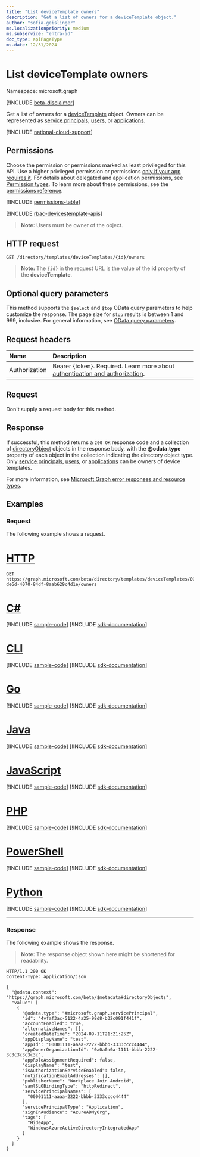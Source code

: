 ```yaml
---
title: "List deviceTemplate owners"
description: "Get a list of owners for a deviceTemplate object."
author: "sofia-geislinger"
ms.localizationpriority: medium
ms.subservice: "entra-id"
doc_type: apiPageType
ms.date: 12/31/2024
---
```


# List deviceTemplate owners

Namespace: microsoft.graph

[!INCLUDE [beta-disclaimer](../../includes/beta-disclaimer.md)]

Get a list of owners for a [deviceTemplate](../resources/devicetemplate.md) object. Owners can be represented as [service principals](..\resources\serviceprincipal.md), [users](..\resources\users.md), or [applications](..\resources\application.md).

[!INCLUDE [national-cloud-support](../../includes/global-only.md)]

## Permissions

Choose the permission or permissions marked as least privileged for this API. Use a higher privileged permission or permissions [only if your app requires it](/graph/permissions-overview#best-practices-for-using-microsoft-graph-permissions). For details about delegated and application permissions, see [Permission types](/graph/permissions-overview#permission-types). To learn more about these permissions, see the [permissions reference](/graph/permissions-reference).

<!-- { "blockType": "permissions", "name": "devicetemplate_list_owners" } -->
[!INCLUDE [permissions-table](../includes/permissions/devicetemplate-list-owners-permissions.md)]

[!INCLUDE [rbac-devicestemplate-apis](../includes/rbac-for-apis/rbac-devicetemplate-apis.md)]
> **Note:** Users must be owner of the object.

## HTTP request

<!-- { "blockType": "ignored" } -->
```http
GET /directory/templates/deviceTemplates/{id}/owners
```
> **Note:** The `{id}` in the request URL is the value of the **id** property of the **deviceTemplate**.

## Optional query parameters

This method supports the `$select` and `$top` OData query parameters to help customize the response. The page size for `$top` results is between 1 and 999, inclusive. For general information, see [OData query parameters](/graph/query-parameters).

## Request headers

|Name|Description|
|:---|:---|
|Authorization|Bearer {token}. Required. Learn more about [authentication and authorization](/graph/auth/auth-concepts).|

## Request

Don't supply a request body for this method.

## Response

If successful, this method returns a `200 OK` response code and a collection of [directoryObject](../resources/directoryObject.md) objects in the response body, with the **@odata.type** property of each object in the collection indicating the directory object type. Only [service principals](../resources/serviceprincipal.md), [users](../resources/users.md), or [applications](../resources/application.md) can be owners of device templates.

For more information, see [Microsoft Graph error responses and resource types](/graph/errors).

## Examples

### Request

The following example shows a request.

# [HTTP](#tab/http)
<!-- {
  "blockType": "request",
  "name": "devicetemplate-list-owners-permissions"
}
-->
``` http
GET https://graph.microsoft.com/beta/directory/templates/deviceTemplates/00f1e7a4-de6d-4070-84df-8aab629c4d1e/owners
```

# [C#](#tab/csharp)
[!INCLUDE [sample-code](../includes/snippets/csharp/devicetemplate-list-owners-permissions-csharp-snippets.md)]
[!INCLUDE [sdk-documentation](../includes/snippets/snippets-sdk-documentation-link.md)]

# [CLI](#tab/cli)
[!INCLUDE [sample-code](../includes/snippets/cli/devicetemplate-list-owners-permissions-cli-snippets.md)]
[!INCLUDE [sdk-documentation](../includes/snippets/snippets-sdk-documentation-link.md)]

# [Go](#tab/go)
[!INCLUDE [sample-code](../includes/snippets/go/devicetemplate-list-owners-permissions-go-snippets.md)]
[!INCLUDE [sdk-documentation](../includes/snippets/snippets-sdk-documentation-link.md)]

# [Java](#tab/java)
[!INCLUDE [sample-code](../includes/snippets/java/devicetemplate-list-owners-permissions-java-snippets.md)]
[!INCLUDE [sdk-documentation](../includes/snippets/snippets-sdk-documentation-link.md)]

# [JavaScript](#tab/javascript)
[!INCLUDE [sample-code](../includes/snippets/javascript/devicetemplate-list-owners-permissions-javascript-snippets.md)]
[!INCLUDE [sdk-documentation](../includes/snippets/snippets-sdk-documentation-link.md)]

# [PHP](#tab/php)
[!INCLUDE [sample-code](../includes/snippets/php/devicetemplate-list-owners-permissions-php-snippets.md)]
[!INCLUDE [sdk-documentation](../includes/snippets/snippets-sdk-documentation-link.md)]

# [PowerShell](#tab/powershell)
[!INCLUDE [sample-code](../includes/snippets/powershell/devicetemplate-list-owners-permissions-powershell-snippets.md)]
[!INCLUDE [sdk-documentation](../includes/snippets/snippets-sdk-documentation-link.md)]

# [Python](#tab/python)
[!INCLUDE [sample-code](../includes/snippets/python/devicetemplate-list-owners-permissions-python-snippets.md)]
[!INCLUDE [sdk-documentation](../includes/snippets/snippets-sdk-documentation-link.md)]

---

### Response

The following example shows the response.

>**Note:** The response object shown here might be shortened for readability.
<!-- {
  "blockType": "response",
  "truncated": true,
  "@odata.type": "Collection(microsoft.graph.directoryObject)"
}
-->
``` http
HTTP/1.1 200 OK
Content-Type: application/json

{
  "@odata.context": "https://graph.microsoft.com/beta/$metadata#directoryObjects",
  "value": [
    {
      "@odata.type": "#microsoft.graph.servicePrincipal",
      "id": "4vfaf3ac-5122-4a25-98d8-b32c091f441f",
      "accountEnabled": true,
      "alternativeNames": [],
      "createdDateTime": "2024-09-11T21:21:25Z",
      "appDisplayName": "test",
      "appId": "00001111-aaaa-2222-bbbb-3333cccc4444",
      "appOwnerOrganizationId": "0a0a0a0a-1111-bbbb-2222-3c3c3c3c3c3c",
      "appRoleAssignmentRequired": false,
      "displayName": "test",
      "isAuthorizationServiceEnabled": false,
      "notificationEmailAddresses": [],
      "publisherName": "Workplace Join Android",
      "samlSLOBindingType": "httpRedirect",
      "servicePrincipalNames": [
        "00001111-aaaa-2222-bbbb-3333cccc4444"
      ],
      "servicePrincipalType": "Application",
      "signInAudience": "AzureADMyOrg",
      "tags": [
        "HideApp",
        "WindowsAzureActiveDirectoryIntegratedApp"
      ]
    }
  ]
}
```

